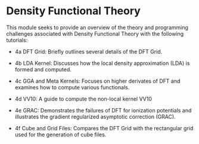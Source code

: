 Density Functional Theory
=========================

This module seeks to provide an overview of the theory and programming challenges associated with Density Functional Theory with the following tutorials:

- 4a DFT Grid: Briefly outlines several details of the DFT Grid.

- 4b LDA Kernel: Discusses how the local density approximation (LDA) is formed and computed.

- 4c GGA and Meta Kernels: Focuses on higher derivates of DFT and examines how to compute various functionals.

- 4d VV10: A guide to compute the non-local kernel VV10

- 4e GRAC: Demonstrates the failures of DFT for ionization potentials and illustrates the gradient regularized asymptotic correction (GRAC).

- 4f Cube and Grid Files: Compares the DFT Grid with the rectangular grid used for the generation of cube files. 
